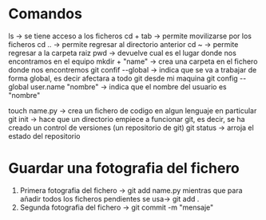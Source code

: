 # Comandos

ls          -> se tiene acceso a los ficheros
cd + tab    -> permite movilizarse por los ficheros
cd ..       -> permite regresar al directorio anterior 
cd ~        -> permite regresar a la carpeta raiz
pwd         -> devuelve cual es el lugar donde nos encontramos en el equipo
mkdir + "name" -> crea una carpeta en el fichero donde nos encontremos
git confif --global -> indica que se va a trabajar de forma global, es decir afectara a todo git desde mi maquina
git config --global user.name "nombre" -> indica que el nombre del usuario es "nombre"

touch name.py -> crea un fichero de codigo en algun lenguaje en particular
git init      -> hace que un directorio empiece a funcionar git, es decir, se ha creado un control de versiones (un repositorio de git)
git status    -> arroja el estado del repositorio

# Guardar una fotografia del fichero

1. Primera fotografia del fichero   -> git add name.py
mientras que para añadir todos los ficheros pendientes se usa-> git add . 
2. Segunda fotografia del fichero   -> git commit -m "mensaje" 